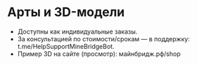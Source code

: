 # Арты и 3D-модели
- Доступны как индивидуальные заказы.
- За консультацией по стоимости/срокам — в поддержку: t.me/HelpSupportMineBridgeBot.
- Пример 3D на сайте (просмотр): майнбридж.рф/shop